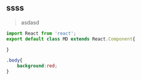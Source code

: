 ## ssss

> asdasd

```javascript
import React from 'react';
export default class MD extends React.Component{

}
```

```css
.body{
    background:red;
}
```